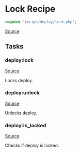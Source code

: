 <!-- DO NOT EDIT THIS FILE! -->
<!-- Instead edit recipe/deploy/lock.php -->
<!-- Then run bin/docgen -->

# Lock Recipe

```php
require 'recipe/deploy/lock.php';
```

[Source](/recipe/deploy/lock.php)



## Tasks

### deploy:lock
[Source](https://github.com/deployphp/deployer/blob/master/recipe/deploy/lock.php#L7)

Locks deploy.




### deploy:unlock
[Source](https://github.com/deployphp/deployer/blob/master/recipe/deploy/lock.php#L20)

Unlocks deploy.




### deploy:is_locked
[Source](https://github.com/deployphp/deployer/blob/master/recipe/deploy/lock.php#L25)

Checks if deploy is locked.




